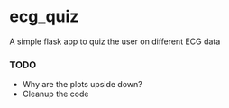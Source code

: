 # ecg_quiz
A simple flask app to quiz the user on different ECG data

### TODO
* Why are the plots upside down?
* Cleanup the code